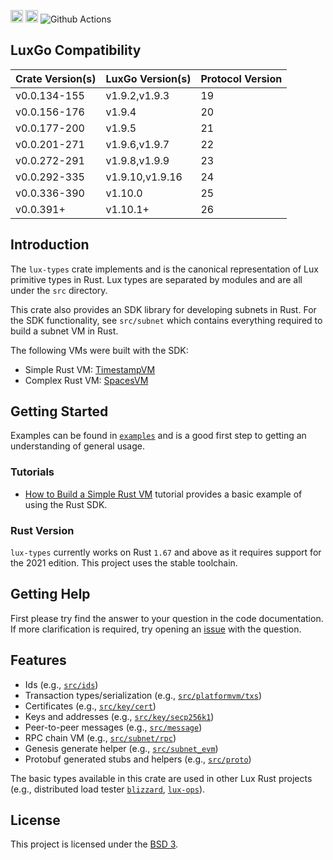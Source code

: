 
[<img alt="crates.io" src="https://img.shields.io/crates/v/lux-types.svg?style=for-the-badge&color=fc8d62&logo=rust" height="20">](https://crates.io/crates/lux-types)
[<img alt="docs.rs" src="https://img.shields.io/badge/docs.rs-lux_types-66c2a5?style=for-the-badge&labelColor=555555&logo=docs.rs" height="20">](https://docs.rs/lux-types)
![Github Actions](https://github.com/luxfi/lux-rs/actions/workflows/test-and-release.yml/badge.svg)

## LuxGo Compatibility

| Crate Version(s) | LuxGo Version(s) | Protocol Version |
| ---------------- | ---------------------- | ---------------- |
| v0.0.134-155     | v1.9.2,v1.9.3          | 19               |
| v0.0.156-176     | v1.9.4                 | 20               |
| v0.0.177-200     | v1.9.5                 | 21               |
| v0.0.201-271     | v1.9.6,v1.9.7          | 22               |
| v0.0.272-291     | v1.9.8,v1.9.9          | 23               |
| v0.0.292-335     | v1.9.10,v1.9.16        | 24               |
| v0.0.336-390     | v1.10.0                | 25               |
| v0.0.391+        | v1.10.1+               | 26               |

## Introduction

The `lux-types` crate implements and is the canonical representation of Lux primitive types in Rust.  Lux types are separated by modules and are all under the `src` directory.

This crate also provides an SDK library for developing subnets in Rust. For the SDK functionality, see `src/subnet` which contains everything required to build a subnet VM in Rust.

The following VMs were built with the SDK:
* Simple Rust VM: [TimestampVM](https://github.com/luxfi/timestampvm-rs)
* Complex Rust VM: [SpacesVM](https://github.com/luxfi/spacesvm-rs)

## Getting Started

Examples can be found in [`examples`](./examples) and is a good first step to getting an understanding of general usage.

### Tutorials

- [How to Build a Simple Rust VM](https://docs.lux.network/subnets/create-a-simple-rust-vm) tutorial provides a basic example of using the Rust SDK.

### Rust Version

`lux-types` currently works on Rust `1.67` and above as it requires support for the 2021 edition. This project uses the stable toolchain.

## Getting Help

First please try find the answer to your question in the code documentation. If more clarification is required, try opening an [issue] with the question.

[issue]: https://github.com/luxfi/lux-rs/issues/new

## Features

- Ids (e.g., [`src/ids`](./src/ids))
- Transaction types/serialization (e.g., [`src/platformvm/txs`](./src/platformvm/txs))
- Certificates (e.g., [`src/key/cert`](./src/key/cert))
- Keys and addresses (e.g., [`src/key/secp256k1`](./src/key/secp256k1))
- Peer-to-peer messages (e.g., [`src/message`](./src/message))
- RPC chain VM (e.g., [`src/subnet/rpc`](./src/subnet/rpc))
- Genesis generate helper (e.g., [`src/subnet_evm`](./src/subnet_evm))
- Protobuf generated stubs and helpers (e.g., [`src/proto`](./src/proto))

The basic types available in this crate are used in other Lux Rust projects (e.g., distributed load tester [`blizzard`](https://talks.gyuho.dev/distributed-load-generator-lux-2022.html), [`lux-ops`](https://github.com/luxfi/lux-ops)).

## License

This project is licensed under the [BSD 3](LICENSE).
